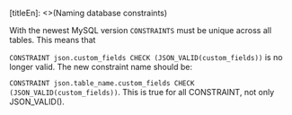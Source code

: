 [titleEn]: <>(Naming database constraints)

With the newest MySQL version `CONSTRAINTS` must be unique across all tables. This means that

`CONSTRAINT json.custom_fields CHECK (JSON_VALID(custom_fields))` is no longer valid. The new constraint name should be:

`CONSTRAINT json.table_name.custom_fields CHECK (JSON_VALID(custom_fields))`. This is true for all CONSTRAINT, not only JSON_VALID().
